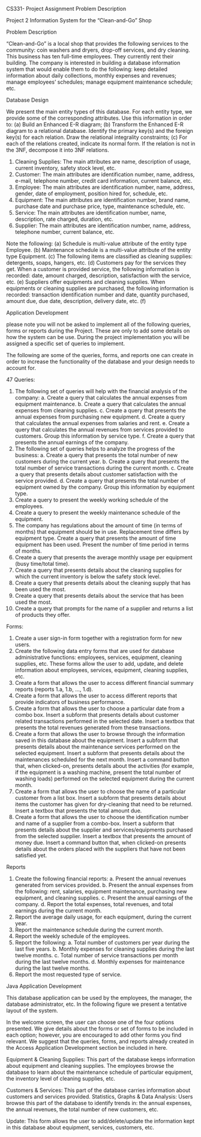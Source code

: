 CS331- Project Assignment
Problem Description

Project 2
Information System for the “Clean-and-Go” Shop

Problem Description

“Clean-and-Go” is a local shop that provides the following services to the community: coin washers and dryers, drop-off services, and dry cleaning. This business has ten full-time employees. They currently rent their building. The company is interested in building a database information system that would enable them to do the following: keep detailed information about daily collections, monthly expenses and revenues; manage employees’ schedules; manage equipment maintenance schedule;
etc.

Database Design

We present the main entity types of this database. For each entity type, we provide some of the corresponding attributes. Use this information in order to: (a) Build an Enhanced E-R diagram; (b) Transform the Enhanced E-R diagram to a relational database. Identify the primary key(s) and the foreign key(s) for each relation. Draw the relational integrality constraints; (c) For each of the relations created, indicate its normal form. If the relation is not in the 3NF, decompose it into 3NF relations.

1.	Cleaning Supplies: The main attributes are name, description of usage, current inventory, safety stock level, etc.
2.	Customer: The main attributes are identification number, name, address, e-mail, telephone number, credit card information, current balance, etc.
3.	Employee: The main attributes are identification number, name, address, gender, date of employment, position hired for, schedule, etc.
4.	Equipment: The main attributes are identification number, brand name, purchase date and purchase price, type, maintenance schedule, etc.
5.	Service: The main attributes are identification number, name, description, rate charged, duration, etc.
6.	Supplier: The main attributes are identification number, name, address, telephone number, current balance, etc.

Note the following: 
(a)	Schedule is multi-value attribute of the entity type Employee. 
(b)	Maintenance schedule is a multi-value attribute of the entity type Equipment. 
(c)	The following items are classified as cleaning supplies: detergents, soaps, hangers, etc. 
(d)	Customers pay for the services they get. When a customer is provided service, the following information is recorded: date, amount charged, description, satisfaction with the service, etc.
(e)	Suppliers offer equipments and cleaning supplies. When equipments or cleaning supplies are purchased, the following information is recorded: transaction identification number and date, quantity purchased, amount due, due date, description, delivery date, etc.
(f)	

Application Development

please note you will not be asked to implement all of the following queries, forms or reports during the Project. These are only to add some details on how the system can be use. During the project implementation you will be assigned a specific set of queries to implement.


The following are some of the queries, forms, and reports one can create in order to increase the functionality of the database and your design needs to account for. 

47
Queries:

1.	The following set of queries will help with the financial analysis of the company:
a.	Create a query that calculates the annual expenses from equipment maintenance.
b.	 Create a query that calculates the annual expenses from cleaning supplies.
c.	Create a query that presents the annual expenses from purchasing new equipment.
d.	Create a query that calculates the annual expenses from salaries and rent.
e.	Create a query that calculates the annual revenues from services provided to customers. Group this information by service type.
f.	Create a query that presents the annual earnings of the company.
2.	The following set of queries helps to analyze the progress of the business:
a.	Create a query that presents the total number of new customers during the current year.
b.	Create a query that presents the total number of service transactions during the current month.
c.	Create a query that presents details about customer satisfaction with the service provided.
d.	Create a query that presents the total number of equipment owned by the company. Group this information by equipment type.
3.	Create a query to present the weekly working schedule of the employees.
4.	Create a query to present the weekly maintenance schedule of the equipment.
5.	The company has regulations about the amount of time (in terms of months) that equipment should be in use. Replacement time differs by equipment type. Create a query that presents the amount of time equipment has been used. Present the number of time period in terms of months.
6.	Create a query that presents the average monthly usage per equipment (busy time/total time).
7.	Create a query that presents details about the cleaning supplies for which the current inventory is below the safety stock level.
8.	Create a query that presents details about the cleaning supply that has been used the most.
9.	Create a query that presents details about the service that has been used the most.
10.	Create a query that prompts for the name of a supplier and returns a list of products they offer.

Forms:

1.	Create a user sign-in form together with a registration form for new users.
2.	Create the following data entry forms that are used for database administrative functions: employees, services, equipment, cleaning supplies, etc. These forms allow the user to add, update, and delete information about employees, services, equipment, cleaning supplies, etc.
3.	Create a form that allows the user to access different financial summary reports (reports 1.a, 1.b, …, 1.d).
4.	Create a form that allows the user to access different reports that provide indicators of business performance.
5.	Create a form that allows the user to choose a particular date from a combo box. Insert a subform that presents details about customer related transactions performed in the selected date. Insert a textbox that presents the total revenues generated from these transactions.
6.	Create a form that allows the user to browse through the information saved in this database about the equipment. Insert a subform that presents details about the maintenance services performed on the selected equipment. Insert a subform that presents details about the maintenances scheduled for the next month. Insert a command button that, when clicked-on, presents details about the activities (for example, if the equipment is a washing machine, present the total number of washing loads) performed on the selected equipment during the current month.
7.	 Create a form that allows the user to choose the name of a particular customer from a list box. Insert a subform that presents details about items the customer has given for dry-cleaning that need to be returned. Insert a textbox that presents the total amount due.
8.	Create a form that allows the user to choose the identification number and name of a supplier from a combo-box. Insert a subform that presents details about the supplier and services/equipments purchased from the selected supplier. Insert a textbox that presents the amount of money due. Insert a command button that, when clicked-on presents details about the orders placed with the suppliers that have not been satisfied yet.

Reports

1.	Create the following financial reports:
a.	Present the annual revenues generated from services provided.
b.	Present the annual expenses from the following: rent, salaries, equipment maintenance, purchasing new equipment, and cleaning supplies.
c.	Present the annual earnings of the company.
d.	Report the total expenses, total revenues, and total earnings during the current month.
2.	Report the average daily usage, for each equipment, during the current year.
3.	Report the maintenance schedule during the current month.
4.	Report the weekly schedule of the employees.
5.	Report the following:
a.	Total number of customers per year during the last five years.
b.	Monthly expenses for cleaning supplies during the last twelve months.
c.	Total number of service transactions per month during the last twelve months.
d.	Monthly expenses for maintenance during the last twelve months.
6.	Report the most requested type of service.











Java Application Development

This database application can be used by the employees, the manager, the database administrator, etc. In the following figure we present a tentative layout of the system. 



















In the welcome screen, the user can choose one of the four options presented. We give details about the forms or set of forms to be included in each option; however, you are encouraged to add other forms you find relevant. We suggest that the queries, forms, and reports already created in the Access Application Development section be included in here. 

Equipment & Cleaning Supplies: This part of the database keeps information about equipment and cleaning supplies. The employees browse the database to learn about the maintenance schedule of particular equipment, the inventory level of cleaning supplies, etc.

Customers & Services: This part of the database carries information about customers and services provided. Statistics, Graphs & Data Analysis: Users browse this part of the database to identify trends in: the annual expenses, the annual revenues, the total number of new customers, etc.

Update: This form allows the user to add/delete/update the information kept in this database about equipment, services, customers, etc.


